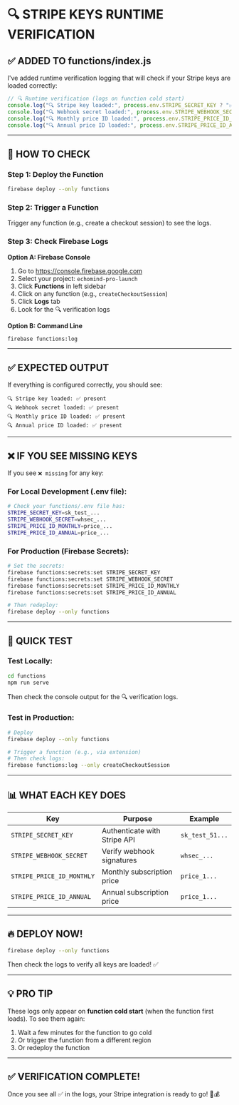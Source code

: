 # 🔍 STRIPE KEYS RUNTIME VERIFICATION

## ✅ ADDED TO functions/index.js

I've added runtime verification logging that will check if your Stripe keys are loaded correctly:

```javascript
// 🔍 Runtime verification (logs on function cold start)
console.log("🔍 Stripe key loaded:", process.env.STRIPE_SECRET_KEY ? "✅ present" : "❌ missing");
console.log("🔍 Webhook secret loaded:", process.env.STRIPE_WEBHOOK_SECRET ? "✅ present" : "❌ missing");
console.log("🔍 Monthly price ID loaded:", process.env.STRIPE_PRICE_ID_MONTHLY ? "✅ present" : "❌ missing");
console.log("🔍 Annual price ID loaded:", process.env.STRIPE_PRICE_ID_ANNUAL ? "✅ present" : "❌ missing");
```

---

## 🚀 HOW TO CHECK

### **Step 1: Deploy the Function**
```bash
firebase deploy --only functions
```

### **Step 2: Trigger a Function**
Trigger any function (e.g., create a checkout session) to see the logs.

### **Step 3: Check Firebase Logs**

**Option A: Firebase Console**
1. Go to https://console.firebase.google.com
2. Select your project: `echomind-pro-launch`
3. Click **Functions** in left sidebar
4. Click on any function (e.g., `createCheckoutSession`)
5. Click **Logs** tab
6. Look for the 🔍 verification logs

**Option B: Command Line**
```bash
firebase functions:log
```

---

## ✅ EXPECTED OUTPUT

If everything is configured correctly, you should see:

```
🔍 Stripe key loaded: ✅ present
🔍 Webhook secret loaded: ✅ present
🔍 Monthly price ID loaded: ✅ present
🔍 Annual price ID loaded: ✅ present
```

---

## ❌ IF YOU SEE MISSING KEYS

If you see `❌ missing` for any key:

### **For Local Development (.env file):**
```bash
# Check your functions/.env file has:
STRIPE_SECRET_KEY=sk_test_...
STRIPE_WEBHOOK_SECRET=whsec_...
STRIPE_PRICE_ID_MONTHLY=price_...
STRIPE_PRICE_ID_ANNUAL=price_...
```

### **For Production (Firebase Secrets):**
```bash
# Set the secrets:
firebase functions:secrets:set STRIPE_SECRET_KEY
firebase functions:secrets:set STRIPE_WEBHOOK_SECRET
firebase functions:secrets:set STRIPE_PRICE_ID_MONTHLY
firebase functions:secrets:set STRIPE_PRICE_ID_ANNUAL

# Then redeploy:
firebase deploy --only functions
```

---

## 🧪 QUICK TEST

### **Test Locally:**
```bash
cd functions
npm run serve
```

Then check the console output for the 🔍 verification logs.

### **Test in Production:**
```bash
# Deploy
firebase deploy --only functions

# Trigger a function (e.g., via extension)
# Then check logs:
firebase functions:log --only createCheckoutSession
```

---

## 📊 WHAT EACH KEY DOES

| Key | Purpose | Example |
|-----|---------|---------|
| `STRIPE_SECRET_KEY` | Authenticate with Stripe API | `sk_test_51...` |
| `STRIPE_WEBHOOK_SECRET` | Verify webhook signatures | `whsec_...` |
| `STRIPE_PRICE_ID_MONTHLY` | Monthly subscription price | `price_1...` |
| `STRIPE_PRICE_ID_ANNUAL` | Annual subscription price | `price_1...` |

---

## 🔥 DEPLOY NOW!

```bash
firebase deploy --only functions
```

Then check the logs to verify all keys are loaded! ✅

---

## 💡 PRO TIP

These logs only appear on **function cold start** (when the function first loads). To see them again:
1. Wait a few minutes for the function to go cold
2. Or trigger the function from a different region
3. Or redeploy the function

---

## ✅ VERIFICATION COMPLETE!

Once you see all ✅ in the logs, your Stripe integration is ready to go! 🚀💰

